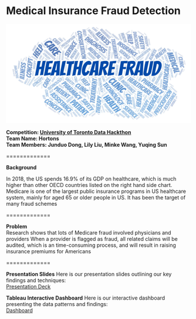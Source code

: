 # Medical Insurance Fraud Detection

![Medical Fraud Detection](https://github.com/chelseawmk/Medical-Insurance-Fraud-Detection/blob/main/WhiteRabbit_Fulgham_750_1_What-Texans-Should-Know-about-Healthcare-Fraud-Charges_8.2.19.jpg)


**Competition: [University of Toronto Data Hackthon](https://www.rotman.utoronto.ca/Degrees/MastersPrograms/WorkingProfessionalBlog/MFin/TD-Data-Hackathon--The-Rise-of-Data-2020)**<br>
**Team Name: Hortons**<br>
**Team Members: Junduo Dong, Lily Liu, Minke Wang, Yuqing Sun**

=============

**Background** <br>

In 2018, the US spends 16.9% of its GDP on healthcare, which is much higher than other OECD countries listed on the right hand side chart. 
Medicare is one of the largest public insurance programs in US healthcare system, mainly for aged 65 or older people in US. It has been the target of many fraud schemes

=============

**Problem** <br>
Research shows that lots of Medicare fraud involved physicians and providers
When a provider is flagged as fraud, all related claims will be audited, which is an time-consuming process, and will result in raising insurance premiums for Americans 

=============

**Presentation Slides**
Here is our presentation slides outlining our key findings and techniques: <br>
[Presentation Deck](https://docs.google.com/presentation/d/1RopED3CJdBxJSxvYBHGgDMfeHC8DBE5cvPtHx__Hqd0/edit?usp=sharing)


**Tableau Interactive Dashboard** 
Here is our interactive dashboard presenting the data patterns and findings: <br>
[Dashboard](https://public.tableau.com/profile/junduo#!/vizhome/MedicalInsuranceFraudInvestigation/WelcomePage)

